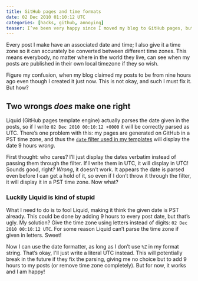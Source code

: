 ```yaml
---
title: GitHub pages and time formats
date: 02 Dec 2010 01:10:12 UTC
categories: [hacks, github, annoying]
teaser: I’ve been very happy since I moved my blog to GitHub pages, but I just found my first annoyance.
---
```


Every post I make have an associated date and time; I also give it a time zone so it can accurately be converted between different time zones. This means everybody, no matter where in the world they live, can see when my posts are published in their own local timezone if they so wish.

Figure my confusion, when my blog claimed my posts to be from nine hours ago even though I created it just now. This is not okay, and such I must fix it. But how?

Two wrongs *does* make one right
--------------------------
Liquid (GitHub pages template engine) actually parses the date given in the posts, so if I write `02 Dec 2010 00:10:12 +0000` it will be correctly parsed as UTC. There’s one problem with this: my pages are generated on GitHub in a PST time zone, and thus the [`date` filter used in my templates](https://github.com/tobi/liquid/wiki/Liquid-for-Designers) will display the date 9 hours *wrong*.

First thought: who cares? I’ll just display the dates verbatim instead of passing them through the filter. If I write them in UTC, it will display in UTC! Sounds good, right? *Wrong*, it doesn’t work. It appears the date is parsed even before I can get a hold of it, so even if I don’t throw it through the filter, it will display it in a PST time zone. Now what?

### Luckily Liquid is kind of stupid
What I need to do is to fool Liquid, making it think the given date is PST already. This could be done by adding 9 hours to every post date, but that’s ugly. My solution? Give the time zone using letters instead of digits: `02 Dec 2010 00:10:12 UTC`. For some reason Liquid can’t parse the time zone if given in letters. Sweet!

Now I can use the date formatter, as long as I don’t use `%Z` in my format string. That’s okay, I'll just write a literal UTC instead. This will potentially break in the future if they fix the parsing, giving me no choice but to add 9 hours to my posts (or remove time zone completely). But for now, it works and I am happy!
